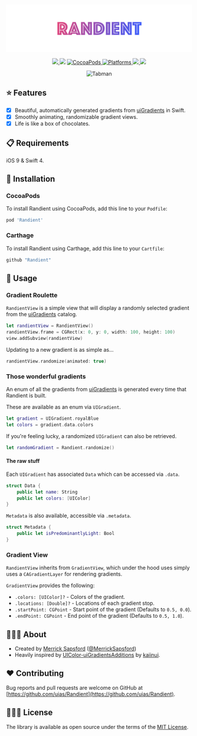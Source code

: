 <p align="center">
    <img src=".artwork/logo.png" width="890" alt="Tabman"/>
</p>

<p align="center">
    <a href="https://travis-ci.org/uias/Randient">
        <img src="https://travis-ci.org/uias/Randient.svg?branch=master" />
    </a>
    <img src="https://img.shields.io/badge/Swift-4-orange.svg?style=flat" />
    <a href="https://cocoapods.org/pods/Randient">
        <img src="https://img.shields.io/cocoapods/v/Randient.svg" alt="CocoaPods" />
    </a>
	<a href="https://cocoapods.org/pods/Randient">
        <img src="https://img.shields.io/cocoapods/p/Randient.svg" alt="Platforms" />
    </a>
	<a href="https://github.com/Carthage/Carthage">
        <img src="https://img.shields.io/badge/Carthage-compatible-4BC51D.svg?style=flat" />
    </a>
	<a href="https://github.com/uias/Randient/releases">
        <img src="https://img.shields.io/github/release/uias/Randient.svg" />
    </a>
</p>

<p align="center">
    <img src=".artwork/randient.gif" width="450" alt="Tabman"/>
</p>

## ⭐️ Features

- [x] Beautiful, automatically generated gradients from [uiGradients](https://uigradients.com) in Swift.
- [x] Smoothly animating, randomizable gradient views.
- [x] Life is like a box of chocolates.

## 📋 Requirements

iOS 9 & Swift 4.

## 📲 Installation

### CocoaPods

To install Randient using CocoaPods, add this line to your `Podfile`:

```ruby
pod 'Randient'
```

### Carthage

To install Randient using Carthage, add this line to your `Cartfile`:

```ruby
github "Randient"
```

## 🚀 Usage

### Gradient Roulette
`RandientView` is a simple view that will display a randomly selected gradient from the [uiGradients](https://uigradients.com) catalog.

```swift
let randientView = RandientView()
randientView.frame = CGRect(x: 0, y: 0, width: 100, height: 100)
view.addSubview(randientView)
```

Updating to a new gradient is as simple as...

```swift
randientView.randomize(animated: true)
```

### Those wonderful gradients

An enum of all the gradients from [uiGradients](https://uigradients.com) is generated every time that Randient is built.

These are available as an enum via `UIGradient`.

```swift
let gradient = UIGradient.royalBlue
let colors = gradient.data.colors
```

If you're feeling lucky, a randomized `UIGradient` can also be retrieved.

```swift
let randomGradient = Randient.randomize()
```

#### The raw stuff

Each `UIGradient` has associated `Data` which can be accessed via `.data`.

```swift
struct Data {
    public let name: String
    public let colors: [UIColor]
}
```

`Metadata` is also available, accessible via `.metadata`.

```swift
struct Metadata {
    public let isPredominantlyLight: Bool
}
```

### Gradient View

`RandientView` inherits from `GradientView`, which under the hood uses simply uses a `CAGradientLayer` for rendering gradients.

`GradientView` provides the following:
- `.colors: [UIColor]?` - Colors of the gradient.
- `.locations: [Double]?` - Locations of each gradient stop.
- `.startPoint: CGPoint` - Start point of the gradient (Defaults to `0.5, 0.0`).
- `.endPoint: CGPoint` - End point of the gradient (Defaults to `0.5, 1.0`).

## 👨🏻‍💻 About
- Created by [Merrick Sapsford](https://github.com/msaps) ([@MerrickSapsford](https://twitter.com/MerrickSapsford))
- Heavily inspired by [UIColor-uiGradientsAdditions](https://github.com/kaiinui/UIColor-uiGradientsAdditions) by [kaiinui](https://github.com/kaiinui).

## ❤️ Contributing
Bug reports and pull requests are welcome on GitHub at [https://github.com/uias/Randient](https://github.com/uias/Randient).

## 👮🏻‍♂️ License
The library is available as open source under the terms of the [MIT License](http://opensource.org/licenses/MIT).
